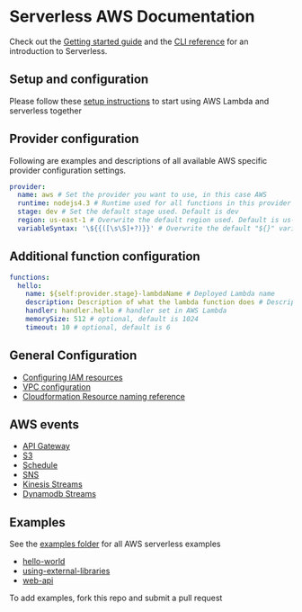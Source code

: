 <!--
title: Serverless AWS Documentation
menuText: AWS Documentation
layout: Doc
-->

# Serverless AWS Documentation

Check out the [Getting started guide](../../01-guide/) and the [CLI reference](../../03-cli-reference/) for an introduction to Serverless.

## Setup and configuration

Please follow these [setup instructions](./01-setup.md) to start using AWS Lambda and serverless together

## Provider configuration

Following are examples and descriptions of all available AWS specific provider configuration settings.

```yaml
provider:
  name: aws # Set the provider you want to use, in this case AWS
  runtime: nodejs4.3 # Runtime used for all functions in this provider
  stage: dev # Set the default stage used. Default is dev
  region: us-east-1 # Overwrite the default region used. Default is us-east-1
  variableSyntax: '\${{([\s\S]+?)}}' # Overwrite the default "${}" variable syntax to be "${{}}" instead. This can be helpful if you want to use "${}" as a string without using it as a variable.
```

## Additional function configuration

```yaml
functions:
  hello:
    name: ${self:provider.stage}-lambdaName # Deployed Lambda name
    description: Description of what the lambda function does # Description to publish to AWS
    handler: handler.hello # handler set in AWS Lambda
    memorySize: 512 # optional, default is 1024
    timeout: 10 # optional, default is 6
```

## General Configuration
* [Configuring IAM resources](./02-iam.md)
* [VPC configuration](./03-vpc.md)
* [Cloudformation Resource naming reference](./04-resource-names-reference.md)

## AWS events

* [API Gateway](./events/01-apigateway.md)
* [S3](./events/02-s3.md)
* [Schedule](./events/03-schedule.md)
* [SNS](./events/04-sns.md)
* [Kinesis Streams](./events/05-kinesis-streams.md)
* [Dynamodb Streams](./events/06-dynamodb-streams.md)

## Examples

See the [examples folder](./examples) for all AWS serverless examples

- [hello-world](./examples/hello-world)
- [using-external-libraries](./examples/using-external-libraries)
- [web-api](./examples/web-api)

To add examples, fork this repo and submit a pull request
